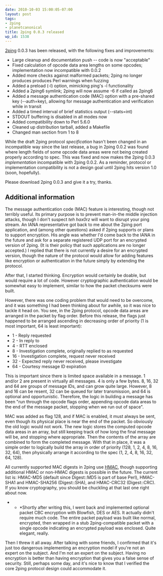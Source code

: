 ```yaml
---
date: 2010-10-03 15:00:05-07:00
layout: post
tags:
- 2ping
- planetcanonical
title: 2ping 0.0.3 released
wp_id: 1538
---
```

[2ping](http://www.finnie.org/software/2ping/) 0.0.3 has been released, with the following fixes and improvements:

  * Large cleanup and documentation push -- code is now "acceptable"
  * Fixed calculation of opcode data area lengths on some opcodes; implementation now incompatible with 0.0.2
  * Added more checks against malformed packets; 2ping no longer produces produces Perl warnings when fuzzing
  * Added a preload (-l) option, mimicking ping's -l functionality
  * Added a 2ping6 symlink; 2ping will now assume -6 if called as 2ping6
  * Added a message authentication code (MAC) option with a pre-shared key (--auth=key), allowing for message authentication and verification while in transit
  * Added a timed interval of brief statistics output (--stats=int)
  * STDOUT buffering is disabled in all modes now
  * Added compatibility down to Perl 5.6.0
  * Cleaned up distribution tarball, added a Makefile
  * Changed man section from 1 to 8

While the draft 2ping protocol _specification_ hasn't been changed in an incompatible way since the last release, a bug in 2ping 0.0.2 was found where length fields of some opcode data areas were not being created properly according to spec. This was fixed and now makes the 2ping 0.0.3 _implementation_ incompatible with 2ping 0.0.2. As a reminder, protocol or implementation compatibility is not a design goal until 2ping hits version 1.0 (soon, hopefully).

Please download 2ping 0.0.3 and give it a try, thanks.

## Additional information

The message authentication code (MAC) feature is interesting, though not terribly useful. Its primary purpose is to prevent man-in-the middle injection attacks, though I don't suspect _teh hax0rz_ will want to disrupt your ping stream. An IANA representative got back to me about the 2ping port application, and (among other questions) asked if 2ping supports or plans to support encryption. His angle was whether I'd come back to the IANA in the future and ask for a separate registered UDP port for an encrypted version of 2ping. (It is their policy that such applications are no longer accepted.) I replied that there is not currently a desire for an encrypted version, though the nature of the protocol would allow for adding features like encryption or authentication in the future simply by extending the protocol.

After that, I started thinking. Encryption would certainly be doable, but would require a lot of code. However cryptographic authentication would be somewhat easy to implement, similar to how the packet checksums were built.

However, there was one coding problem that would need to be overcome, and it was something I had been thinking about for awhile, so it was nice to tackle it head on. You see, in the 2ping protocol, opcode data areas are arranged in the packet by flag order. Before this release, the flags just happened to be arranged ascending in decreasing order of priority (1 is most important, 64 is least important):

  * 1 - Reply requested
  * 2 - In reply to
  * 4 - RTT enclosed
  * 8 - Investigation complete, originally replied to as requested
  * 16 - Investigation complete, request never received
  * 32 - Expected reply never received, please investigate
  * 64 - Courtesy message ID expiration

This is important since there is limited space available in a message. 1 and/or 2 are present in virtually all messages. 4 is only a few bytes. 8, 16, 32 and 64 are groups of message IDs, and can grow quite large. However, 8 and 16 can be resent, 32 can be queued for later transmission, and 64 is optional and opportunistic. Therefore, the logic in building a message has been "run through the opcode flags order, appending opcode data areas to the end of the message packet, stopping when we run out of space".

MAC was added as flag 128, and if MAC is enabled, it must always be sent, even though its physical place is near the end of the packet. So obviously the old logic would not work. The new logic stores the computed opcode data areas in an array, but still keeping track of how long the final message will be, and stopping where appropriate. Then the contents of the array are combined to form the completed message. With that in place, it was a simple order to logically build the array in order of priority (128, 1, 2, 4, 8, 16, 32, 64), then physically arrange it according to the spec (1, 2, 4, 8, 16, 32, 64, 128).

All currently supported MAC digests in 2ping use [HMAC](http://en.wikipedia.org/wiki/HMAC), though supporting additional HMAC or non-HMAC digests is possible in the future. The current list is: HMAC-MD5 (default since Digest::MD5 is part of base Perl), HMAC-SHA1 and HMAC-SHA256 (Digest::SHA), and HMAC-CRC32 (Digest::CRC). If you know cryptography, you should be chuckling at that last one right about now.

* * *Shortly after writing this, I went back and implemented optional packet CBC encryption with Blowfish, DES or AES. It actually didn't require much code. The entire packet payload was built like normal, encrypted, then wrapped in a stub 2ping-compatible packet with a single opcode indicating an encrypted payload was enclosed. Quite elegant, really.</p> 

Then I threw it all away. After talking with some friends, I confirmed that it's just too dangerous implementing an encryption model if you're not an expert on the subject. And I'm not an expert on the subject. Having no encryption is better than having encryption that gives you a false sense of security. Still, perhaps some day, and it's nice to know that I verified the core 2ping protocol design could accommodate it.
